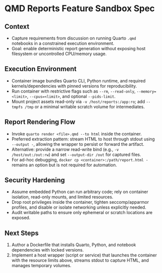 # QMD Reports Feature Sandbox Spec

## Context
- Capture requirements from discussion on running Quarto `.qmd` notebooks in a constrained execution environment.
- Goal: enable deterministic report generation without exposing host filesystem or uncontrolled CPU/memory usage.

## Execution Environment
- Container image bundles Quarto CLI, Python runtime, and required kernels/dependencies with pinned versions for reproducibility.
- Run container with restrictive flags such as `--rm`, `--read-only`, `--memory=<limit>`, `--cpus=<limit>`, and optional `--pids-limit`.
- Mount project assets read-only via `-v /host/reports:/app:ro`; add `--tmpfs /tmp` or a minimal writable scratch volume for intermediates.

## Report Rendering Flow
- Invoke `quarto render <file>.qmd --to html` inside the container.
- Preferred extraction pattern: stream HTML to host through stdout using `--output -`, allowing the wrapper to persist or forward the artifact.
- Alternative: provide a narrow read-write bind (e.g., `-v /host/out:/out:rw`) and set `--output-dir /out` for captured files.
- For ad-hoc debugging, `docker cp <container>:/path/report.html -` remains an option but is not required for automation.

## Security Hardening
- Assume embedded Python can run arbitrary code; rely on container isolation, read-only mounts, and limited resources.
- Drop root privileges inside the container, tighten seccomp/apparmor profiles, and disable or isolate networking unless explicitly needed.
- Audit writable paths to ensure only ephemeral or scratch locations are exposed.

## Next Steps
1. Author a Dockerfile that installs Quarto, Python, and notebook dependencies with locked versions.
2. Implement a host wrapper (script or service) that launches the container with the resource limits above, streams stdout to capture HTML, and manages temporary volumes.

